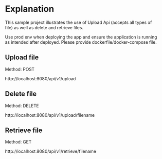  # Explanation

This sample project illustrates the use of Upload Api (accepts all types of file) as well as delete and retrieve files.

Use prod env when deploying the app and ensure the application is running as intended after deployed. Please provide dockerfile/docker-compose file.

## Upload file

Method: POST

http://localhost:8080/api/v1/upload

## Delete file

Method: DELETE

http://localhost:8080/api/v1/upload/filename

## Retrieve file

Method: GET

http://localhost:8080/api/v1/retrieve/filename
